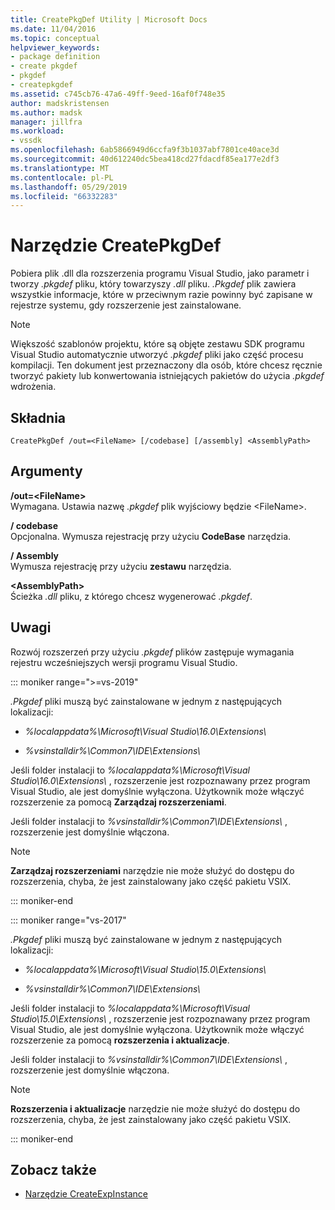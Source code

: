 ```yaml
---
title: CreatePkgDef Utility | Microsoft Docs
ms.date: 11/04/2016
ms.topic: conceptual
helpviewer_keywords:
- package definition
- create pkgdef
- pkgdef
- createpkgdef
ms.assetid: c745cb76-47a6-49ff-9eed-16af0f748e35
author: madskristensen
ms.author: madsk
manager: jillfra
ms.workload:
- vssdk
ms.openlocfilehash: 6ab5866949d6ccfa9f3b1037abf7801ce40ace3d
ms.sourcegitcommit: 40d612240dc5bea418cd27fdacdf85ea177e2df3
ms.translationtype: MT
ms.contentlocale: pl-PL
ms.lasthandoff: 05/29/2019
ms.locfileid: "66332283"
---
```

# <a name="createpkgdef-utility"></a>Narzędzie CreatePkgDef
Pobiera plik .dll dla rozszerzenia programu Visual Studio, jako parametr i tworzy *.pkgdef* pliku, który towarzyszy *.dll* pliku. *.Pkgdef* plik zawiera wszystkie informacje, które w przeciwnym razie powinny być zapisane w rejestrze systemu, gdy rozszerzenie jest zainstalowane.

> [!NOTE]
> Większość szablonów projektu, które są objęte zestawu SDK programu Visual Studio automatycznie utworzyć *.pkgdef* pliki jako część procesu kompilacji. Ten dokument jest przeznaczony dla osób, które chcesz ręcznie tworzyć pakiety lub konwertowania istniejących pakietów do użycia *.pkgdef* wdrożenia.

## <a name="syntax"></a>Składnia

```
CreatePkgDef /out=<FileName> [/codebase] [/assembly] <AssemblyPath>
```

## <a name="arguments"></a>Argumenty
**/out=&lt;FileName&gt;** \
Wymagana. Ustawia nazwę *.pkgdef* plik wyjściowy będzie &lt;FileName&gt;.

**/ codebase**\
Opcjonalna. Wymusza rejestrację przy użyciu **CodeBase** narzędzia.

**/ Assembly**\
Wymusza rejestrację przy użyciu **zestawu** narzędzia.

**&lt;AssemblyPath&gt;** \
Ścieżka *.dll* pliku, z którego chcesz wygenerować *.pkgdef*.

## <a name="remarks"></a>Uwagi
Rozwój rozszerzeń przy użyciu *.pkgdef* plików zastępuje wymagania rejestru wcześniejszych wersji programu Visual Studio.

::: moniker range=">=vs-2019"

*.Pkgdef* pliki muszą być zainstalowane w jednym z następujących lokalizacji:

- *%localappdata%\Microsoft\Visual Studio\16.0\Extensions\\*

- *%vsinstalldir%\Common7\IDE\Extensions\\*

Jeśli folder instalacji to *%localappdata%\Microsoft\Visual Studio\16.0\Extensions\\* , rozszerzenie jest rozpoznawany przez program Visual Studio, ale jest domyślnie wyłączona. Użytkownik może włączyć rozszerzenie za pomocą **Zarządzaj rozszerzeniami**.

Jeśli folder instalacji to *%vsinstalldir%\Common7\IDE\Extensions\\* , rozszerzenie jest domyślnie włączona.

> [!NOTE]
> **Zarządzaj rozszerzeniami** narzędzie nie może służyć do dostępu do rozszerzenia, chyba, że jest zainstalowany jako część pakietu VSIX.

::: moniker-end

::: moniker range="vs-2017"

*.Pkgdef* pliki muszą być zainstalowane w jednym z następujących lokalizacji:

- *%localappdata%\Microsoft\Visual Studio\15.0\Extensions\\*

- *%vsinstalldir%\Common7\IDE\Extensions\\*

Jeśli folder instalacji to *%localappdata%\Microsoft\Visual Studio\15.0\Extensions\\* , rozszerzenie jest rozpoznawany przez program Visual Studio, ale jest domyślnie wyłączona. Użytkownik może włączyć rozszerzenie za pomocą **rozszerzenia i aktualizacje**.

Jeśli folder instalacji to *%vsinstalldir%\Common7\IDE\Extensions\\* , rozszerzenie jest domyślnie włączona.

> [!NOTE]
> **Rozszerzenia i aktualizacje** narzędzie nie może służyć do dostępu do rozszerzenia, chyba, że jest zainstalowany jako część pakietu VSIX.

::: moniker-end

## <a name="see-also"></a>Zobacz także
- [Narzędzie CreateExpInstance](../../extensibility/internals/createexpinstance-utility.md)
